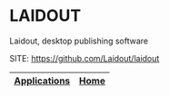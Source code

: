 # LAIDOUT

 Laidout, desktop publishing software

 SITE: https://github.com/Laidout/laidout

 | [Applications](https://portable-linux-apps.github.io/apps.html) | [Home](https://portable-linux-apps.github.io)
 | --- | --- |
